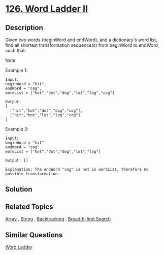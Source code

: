 # [126. Word Ladder II](https://leetcode.com/problems/word-ladder-ii)

## Description

Given two words (beginWord and endWord), and a dictionary's word list, find all shortest transformation sequence(s) from beginWord to endWord, such that:

Note:

Example 1:

```
Input:
beginWord = "hit",
endWord = "cog",
wordList = ["hot","dot","dog","lot","log","cog"]

Output:
[
  ["hit","hot","dot","dog","cog"],
  ["hit","hot","lot","log","cog"]
]
```

Example 2:

```
Input:
beginWord = "hit"
endWord = "cog"
wordList = ["hot","dot","dog","lot","log"]

Output: []

Explanation: The endWord "cog" is not in wordList, therefore no possible transformation.
```

## Solution



## Related Topics

[Array](https://leetcode.com/tag/array/) , [String](https://leetcode.com/tag/string/) , [Backtracking](https://leetcode.com/tag/backtracking/) , [Breadth-first Search](https://leetcode.com/tag/breadth-first-search/) 

## Similar Questions

[Word Ladder](https://leetcode.com/problems/word-ladder/)
